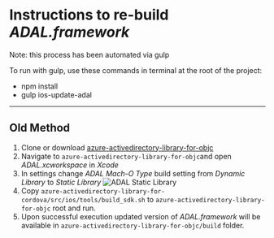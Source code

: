 # Instructions to re-build *ADAL.framework*

Note: this process has been automated via gulp
 
To run with gulp, use these commands in terminal at the root of the project:
- npm install
- gulp ios-update-adal

***

## Old Method

1. Clone or download [azure-activedirectory-library-for-objc](https://github.com/AzureAD/azure-activedirectory-library-for-objc)
2. Navigate to `azure-activedirectory-library-for-objc`and open *ADAL.xcworkspace* in *Xcode*
3. In settings change *ADAL* *Mach-O Type* build setting from *Dynamic Library* to *Static Library*
![ADAL Static Library](http://i.stack.imgur.com/6yKzU.png)
4. Copy `azure-activedirectory-library-for-cordova/src/ios/tools/build_sdk.sh` to `azure-activedirectory-library-for-objc` root and run.
5. Upon successful execution updated version of *ADAL.framework* will be available in `azure-activedirectory-library-for-objc/build` folder.

